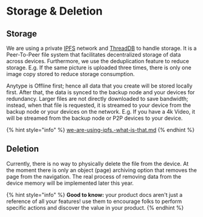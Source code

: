 # Storage & Deletion

## Storage

We are using a private [IPFS](https://docs.ipfs.io/concepts/what-is-ipfs/) network and [ThreadDB](https://docs.textile.io/threads/) to handle storage. It is a Peer-To-Peer file system that facilitates decentralized storage of data across devices. Furthermore, we use the deduplication feature to reduce storage. E.g. If the same picture is uploaded three times, there is only one image copy stored to reduce storage consumption.

Anytype is Offline first; hence all data that you create will be stored locally first. After that, the data is synced to the backup node and your devices for redundancy. Larger files are not directly downloaded to save bandwidth; instead, when that file is requested, it is streamed to your device from the backup node or your devices on the network. E.g. If you have a 4k Video, it will be streamed from the backup node or P2P devices to your device.

{% hint style="info" %}
[we-are-using-ipfs.-what-is-that.md](../faq/we-are-using-ipfs.-what-is-that.md "mention")
{% endhint %}

## Deletion

Currently, there is no way to physically delete the file from the device. At the moment there is only an object (page) archiving option that removes the page from the navigation. The real process of removing data from the device memory will be implemented later this year.

{% hint style="info" %}
**Good to know:** your product docs aren't just a reference of all your features! use them to encourage folks to perform specific actions and discover the value in your product.
{% endhint %}
